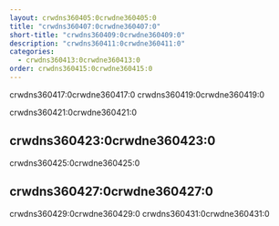 ```yaml
---
layout: crwdns360405:0crwdne360405:0
title: "crwdns360407:0crwdne360407:0"
short-title: "crwdns360409:0crwdne360409:0"
description: "crwdns360411:0crwdne360411:0"
categories:
  - crwdns360413:0crwdne360413:0
order: crwdns360415:0crwdne360415:0
---
```


crwdns360417:0crwdne360417:0 crwdns360419:0crwdne360419:0

crwdns360421:0crwdne360421:0

## crwdns360423:0crwdne360423:0

crwdns360425:0crwdne360425:0

## crwdns360427:0crwdne360427:0

crwdns360429:0crwdne360429:0 crwdns360431:0crwdne360431:0 

